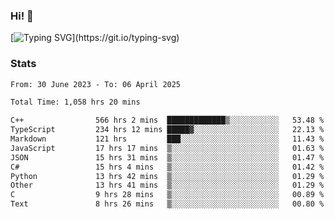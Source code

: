 ### Hi!  👋

[![Typing SVG](https://readme-typing-svg.herokuapp.com?font=Fira+Code&pause=1000&width=435&lines=Hello!+I'm+Texiwustion.)](https://git.io/typing-svg)

### Stats

<!--START_SECTION:waka-->

```txt
From: 30 June 2023 - To: 06 April 2025

Total Time: 1,058 hrs 20 mins

C++                566 hrs 2 mins  █████████████▒░░░░░░░░░░░   53.48 %
TypeScript         234 hrs 12 mins █████▓░░░░░░░░░░░░░░░░░░░   22.13 %
Markdown           121 hrs         ███░░░░░░░░░░░░░░░░░░░░░░   11.43 %
JavaScript         17 hrs 17 mins  ▒░░░░░░░░░░░░░░░░░░░░░░░░   01.63 %
JSON               15 hrs 31 mins  ▒░░░░░░░░░░░░░░░░░░░░░░░░   01.47 %
C#                 15 hrs 4 mins   ▒░░░░░░░░░░░░░░░░░░░░░░░░   01.42 %
Python             13 hrs 42 mins  ▒░░░░░░░░░░░░░░░░░░░░░░░░   01.29 %
Other              13 hrs 41 mins  ▒░░░░░░░░░░░░░░░░░░░░░░░░   01.29 %
C                  9 hrs 28 mins   ▒░░░░░░░░░░░░░░░░░░░░░░░░   00.89 %
Text               8 hrs 26 mins   ▒░░░░░░░░░░░░░░░░░░░░░░░░   00.80 %
```

<!--END_SECTION:waka-->
